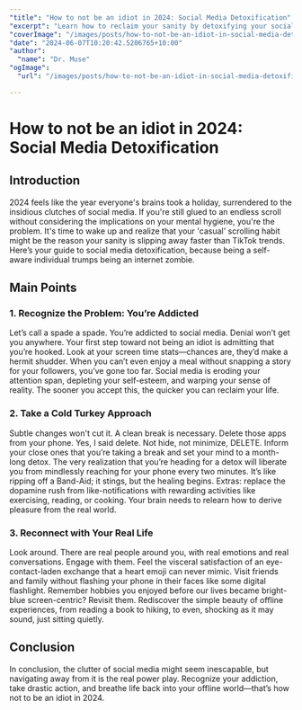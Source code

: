 ```yaml
---
"title": "How to not be an idiot in 2024: Social Media Detoxification"
"excerpt": "Learn how to reclaim your sanity by detoxifying your social media life."
"coverImage": "/images/posts/how-to-not-be-an-idiot-in-social-media-detoxification.png"
"date": "2024-06-07T10:20:42.5206765+10:00"
"author":
  "name": "Dr. Muse"
"ogImage":
  "url": "/images/posts/how-to-not-be-an-idiot-in-social-media-detoxification.png"

---
```


# How to not be an idiot in 2024: Social Media Detoxification

## Introduction

2024 feels like the year everyone's brains took a holiday, surrendered to the insidious clutches of social media. If you're still glued to an endless scroll without considering the implications on your mental hygiene, you're the problem. It's time to wake up and realize that your 'casual' scrolling habit might be the reason your sanity is slipping away faster than TikTok trends. Here’s your guide to social media detoxification, because being a self-aware individual trumps being an internet zombie.

## Main Points

### 1. **Recognize the Problem: You’re Addicted**
Let’s call a spade a spade. You’re addicted to social media. Denial won’t get you anywhere. Your first step toward not being an idiot is admitting that you’re hooked. Look at your screen time stats—chances are, they’d make a hermit shudder. When you can’t even enjoy a meal without snapping a story for your followers, you’ve gone too far. Social media is eroding your attention span, depleting your self-esteem, and warping your sense of reality. The sooner you accept this, the quicker you can reclaim your life.

### 2. **Take a Cold Turkey Approach**
Subtle changes won't cut it. A clean break is necessary. Delete those apps from your phone. Yes, I said delete. Not hide, not minimize, DELETE. Inform your close ones that you’re taking a break and set your mind to a month-long detox. The very realization that you’re heading for a detox will liberate you from mindlessly reaching for your phone every two minutes. It’s like ripping off a Band-Aid; it stings, but the healing begins. Extras: replace the dopamine rush from like-notifications with rewarding activities like exercising, reading, or cooking. Your brain needs to relearn how to derive pleasure from the real world.

### 3. **Reconnect with Your Real Life**
Look around. There are real people around you, with real emotions and real conversations. Engage with them. Feel the visceral satisfaction of an eye-contact-laden exchange that a heart emoji can never mimic. Visit friends and family without flashing your phone in their faces like some digital flashlight. Remember hobbies you enjoyed before our lives became bright-blue screen-centric? Revisit them. Rediscover the simple beauty of offline experiences, from reading a book to hiking, to even, shocking as it may sound, just sitting quietly.

## Conclusion

In conclusion, the clutter of social media might seem inescapable, but navigating away from it is the real power play. Recognize your addiction, take drastic action, and breathe life back into your offline world—that’s how not to be an idiot in 2024.